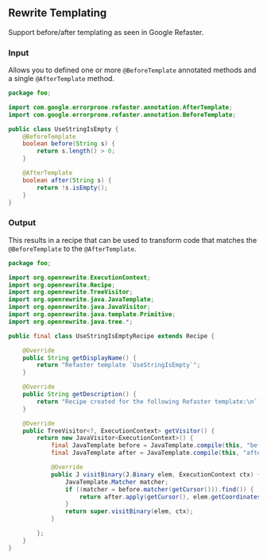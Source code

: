 ## Rewrite Templating

Support before/after templating as seen in Google Refaster.

### Input

Allows you to defined one or more `@BeforeTemplate` annotated methods and a single `@AfterTemplate` method.

```java
package foo;

import com.google.errorprone.refaster.annotation.AfterTemplate;
import com.google.errorprone.refaster.annotation.BeforeTemplate;

public class UseStringIsEmpty {
    @BeforeTemplate
    boolean before(String s) {
        return s.length() > 0;
    }

    @AfterTemplate
    boolean after(String s) {
        return !s.isEmpty();
    }
}
```

### Output

This results in a recipe that can be used to transform code that matches the `@BeforeTemplate` to the `@AfterTemplate`.

```java
package foo;

import org.openrewrite.ExecutionContext;
import org.openrewrite.Recipe;
import org.openrewrite.TreeVisitor;
import org.openrewrite.java.JavaTemplate;
import org.openrewrite.java.JavaVisitor;
import org.openrewrite.java.template.Primitive;
import org.openrewrite.java.tree.*;

public final class UseStringIsEmptyRecipe extends Recipe {

    @Override
    public String getDisplayName() {
        return "Refaster template `UseStringIsEmpty`";
    }

    @Override
    public String getDescription() {
        return "Recipe created for the following Refaster template:\n```java\npublic class UseStringIsEmpty {\n    \n    @BeforeTemplate()\n    boolean before(String s) {\n        return s.length() > 0;\n    }\n    \n    @AfterTemplate()\n    boolean after(String s) {\n        return !s.isEmpty();\n    }\n}\n```\n.";
    }

    @Override
    public TreeVisitor<?, ExecutionContext> getVisitor() {
        return new JavaVisitor<ExecutionContext>() {
            final JavaTemplate before = JavaTemplate.compile(this, "before", (String s) -> s.length() > 0).build();
            final JavaTemplate after = JavaTemplate.compile(this, "after", (String s) -> !s.isEmpty()).build();

            @Override
            public J visitBinary(J.Binary elem, ExecutionContext ctx) {
                JavaTemplate.Matcher matcher;
                if ((matcher = before.matcher(getCursor())).find()) {
                    return after.apply(getCursor(), elem.getCoordinates().replace(), matcher.parameter(0));
                }
                return super.visitBinary(elem, ctx);
            }

        };
    }
}
```
